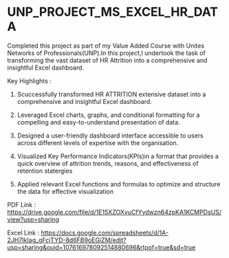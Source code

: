 # UNP_PROJECT_MS_EXCEL_HR_DATA

Completed this project as part of my Value Added Course with Unites Networks of Professionals(UNP).In this project,I undertook the task of transforming the vast dataset of HR Attrition into a comprehensive and insightful Excel dashboard.

Key Highlights :

  1. Scuccessfully transformed HR ATTRITION extensive dataset into a comprehensive and insightful Excel dashboard.

  2. Leveraged Excel charts, graphs, and conditional formatting for a compelling and easy-to-understand presentation of data.

  3. Designed a user-friendly dashboard interface accessible to users across different levels of expertise with the organisation.

  4. Visualized Key Performance Indicators(KPIs)in a format that provides a quick overview of attrition trends, reasons, and effectiveness of retention statergies

  5. Applied relevant Excel functions and formulas to optimize and structure the data for effective visualization

PDF Link : https://drive.google.com/file/d/1E15XZOXvuCfYydwzn64zpKA1KCMPDsUS/view?usp=sharing

Excel Link : https://docs.google.com/spreadsheets/d/1A-2JH7IkIag_gFcjTYD-8d6FB9oEGiZM/edit?usp=sharing&ouid=107616978092514880696&rtpof=true&sd=true
